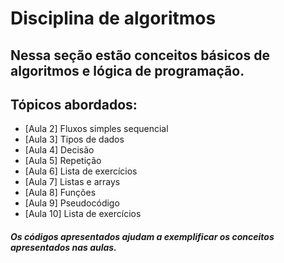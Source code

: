 # Disciplina de algoritmos

## Nessa seção estão conceitos básicos de algoritmos e lógica de programação.

## Tópicos abordados:

- [Aula 2] Fluxos simples sequencial
- [Aula 3] Tipos de dados
- [Aula 4] Decisão
- [Aula 5] Repetição
- [Aula 6] Lista de exercícios
- [Aula 7] Listas e arrays
- [Aula 8] Funções
- [Aula 9] Pseudocódigo
- [Aula 10] Lista de exercícios

##### Os códigos apresentados ajudam a exemplificar os conceitos apresentados nas aulas.